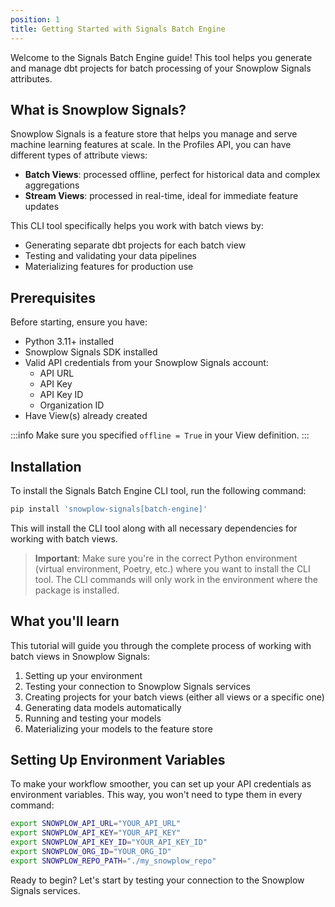 ```yaml
---
position: 1
title: Getting Started with Signals Batch Engine
---
```


Welcome to the Signals Batch Engine guide! This tool helps you generate and manage dbt projects for batch processing of your Snowplow Signals attributes.

## What is Snowplow Signals?

Snowplow Signals is a feature store that helps you manage and serve machine learning features at scale. In the Profiles API, you can have different types of attribute views:

- **Batch Views**: processed offline, perfect for historical data and complex aggregations
- **Stream Views**: processed in real-time, ideal for immediate feature updates

This CLI tool specifically helps you work with batch views by:

- Generating separate dbt projects for each batch view
- Testing and validating your data pipelines
- Materializing features for production use

## Prerequisites

Before starting, ensure you have:

- Python 3.11+ installed
- Snowplow Signals SDK installed
- Valid API credentials from your Snowplow Signals account:
  - API URL
  - API Key
  - API Key ID
  - Organization ID
- Have View(s) already created

:::info 
Make sure you specified `offline = True` in your View definition.
:::


## Installation

To install the Signals Batch Engine CLI tool, run the following command:

```bash
pip install 'snowplow-signals[batch-engine]'
```

This will install the CLI tool along with all necessary dependencies for working with batch views.

> **Important**: Make sure you're in the correct Python environment (virtual environment, Poetry, etc.) where you want to install the CLI tool. The CLI commands will only work in the environment where the package is installed.

## What you'll learn

This tutorial will guide you through the complete process of working with batch views in Snowplow Signals:

1. Setting up your environment
2. Testing your connection to Snowplow Signals services
3. Creating projects for your batch views (either all views or a specific one)
4. Generating data models automatically
5. Running and testing your models
6. Materializing your models to the feature store

## Setting Up Environment Variables

To make your workflow smoother, you can set up your API credentials as environment variables. This way, you won't need to type them in every command:

```bash
export SNOWPLOW_API_URL="YOUR_API_URL"
export SNOWPLOW_API_KEY="YOUR_API_KEY"
export SNOWPLOW_API_KEY_ID="YOUR_API_KEY_ID"
export SNOWPLOW_ORG_ID="YOUR_ORG_ID"
export SNOWPLOW_REPO_PATH="./my_snowplow_repo"
```

Ready to begin? Let's start by testing your connection to the Snowplow Signals services. 
